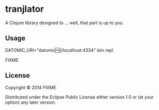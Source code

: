 # tranjlator

A Clojure library designed to ... well, that part is up to you.

## Usage

DATOMIC_URI="datomic:free://localhost:4334" lein repl

FIXME

## License

Copyright © 2014 FIXME

Distributed under the Eclipse Public License either version 1.0 or (at
your option) any later version.
